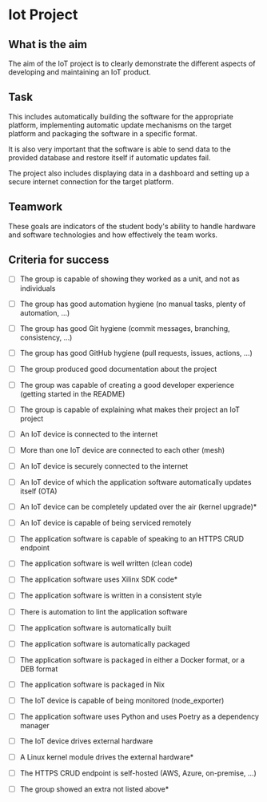# Iot Project
## What is the aim

The aim of the IoT project is to clearly demonstrate the different aspects of developing and maintaining an IoT product. 

## Task
This includes automatically building the software for the appropriate platform, implementing automatic update mechanisms on the target platform and packaging the software in a specific format.

It is also very important that the software is able to send data to the provided database and restore itself if automatic updates fail. 

The project also includes displaying data in a dashboard and setting up a secure internet connection for the target platform.

## Teamwork

These goals are indicators of the student body's ability to handle hardware and software technologies and how effectively the team works.

## Criteria for success
- [ ] The group is capable of showing they worked as a unit, and not as individuals
- [ ] The group has good automation hygiene (no manual tasks, plenty of automation, …)
- [ ] The group has good Git hygiene (commit messages, branching, consistency, …)
- [ ] The group has good GitHub hygiene (pull requests, issues, actions, …)
- [ ] The group produced good documentation about the project
- [ ] The group was capable of creating a good developer experience (getting started in the README)
- [ ] The group is capable of explaining what makes their project an IoT project


- [ ] An IoT device is connected to the internet
- [ ] More than one IoT device are connected to each other (mesh)
- [ ] An IoT device is securely connected to the internet
- [ ] An IoT device of which the application software automatically updates itself (OTA)
- [ ] An IoT device can be completely updated over the air (kernel upgrade)*
- [ ] An IoT device is capable of being serviced remotely

- [ ] The application software is capable of speaking to an HTTPS CRUD endpoint
- [ ] The application software is well written (clean code)
- [ ] The application software uses Xilinx SDK code*
- [ ] The application software is written in a consistent style
- [ ] There is automation to lint the application software
- [ ] The application software is automatically built
- [ ] The application software is automatically packaged

- [ ] The application software is packaged in either a Docker format, or a DEB format
- [ ] The application software is packaged in Nix
- [ ] The IoT device is capable of being monitored (node_exporter)
- [ ] The application software uses Python and uses Poetry as a dependency manager
- [ ] The IoT device drives external hardware
- [ ] A Linux kernel module drives the external hardware*
- [ ] The HTTPS CRUD endpoint is self-hosted (AWS, Azure, on-premise, …)

- [ ] The group showed an extra not listed above*